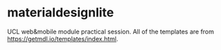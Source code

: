 # materialdesignlite
UCL web&amp;mobile module practical session. All of the templates are from https://getmdl.io/templates/index.html.
